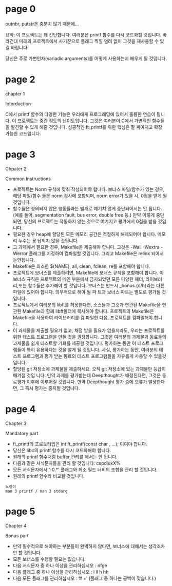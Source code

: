 # page 0

putnbr, putstr은 충분치 않기 때문에...



요약: 이 프로젝트는 꽤 간단합니다. 여러분은 printf 함수를 다시 코드화할 것입니다. 바라건대 미래의 프로젝트에서 사기꾼으로 플래그 찍힐 염려 없이 그것을 재사용할 수 있길 바랍니다.

당신은 주로 가변인자(variadic arguments)를 어떻게 사용하는지 배우게 될 것입니다.

# page 2

chapter 1

Intorduction



C에서 printf 함수의 다양한 기능은 우리에게 프로그래밍에 있어서 훌륭한 연습이 됩니다. 이 프로젝트는 중간 정도의 난이도입니다. 그것은 여러분이 C에서 가변적인 함수들을 발견할 수 있게 해줄 것입니다. 성공적인 ft_printf를 위한 핵심은 잘 짜여지고 확장 가능한 코드입니다.

# page 3

Chpater 2

Common Instructions



* 프로젝트는 Norm 규칙에 맞춰 작성되어야 합니다. 보너스 파일/함수가 있는 경우,해당 파일/함수
  들은 norm 검사에 포함되며, norm error가 있을 시, 0점을 받게 될것입니다.
* 함수들은 정의되지 않은 행동들과는 별개로 예기치 않게 중단되어서는 안 됩니다.(예를 들어,
  segmentation fault, bus error, double free 등.) 만약 이렇게 중단되면, 당신의 프로젝트는 작동하지 않는 것으로 여겨지고 평가에서 0점을 받을 것입니다.
* 필요한 경우 heap에 할당된 모든 메모리 공간은 적절하게 해제되어야 합니다. 메모리 누수는 용
  납되지 않을 것입니다.
* 그 과제에서 필요한 경우, Makefile을 제출해야 합니다. 그것은 -Wall -Wextra -Werror 플래그를
  지정하여 컴파일할 것입니다. 그리고 Makefile은 relink 되어서는안됩니다.
* Makefile은 최소한 $(NAME), all, clean, fclean, re를 포함해야 합니다.
* 프로젝트에 보너스를 제출하려면, Makefile에 보너스 규칙을 포함해야 합니다. 이보너스 규칙은
  프로젝트의 메인 부분에서 금지되었던 모든 다양한 헤더, 라이브러리,또는 함수들은 추가해야 할
  것입니다. 보너스는 반드시 _bonus.{c/h}라는 다른 파일에 있어야 합니다. 의무적으로 해야 될 파
  트과 보너스 파트는 별도로 평가될 것입니다.
* 프로젝트에서 여러분의 libft를 허용한다면, 소스들과 그것과 연관된 Makefile을 연관된 Makefile과
  함께 libft폴더에 복사해야 합니다. 프로젝트의 Makefile은 Makefile을 사용하여 라이브러리를 컴
  파일한 다음, 프로젝트를 컴파일해야 합니다.
* 이 과제물을 제출할 필요가 없고, 채점 받을 필요가 없을지라도, 우리는 프로젝트를 위한 테스트 프로그램을 만들 것을 권장합니다. 그것은 여러분의 과제물과 동료들의 과제물을 쉽게 테스트할 기회를 제공할 것입니다. 평가하는 동안 이 테스트 프로그램들이 특히 유용하다는 것을 알게 될 것입니다. 사실, 평가하는 동안, 여러분의 테스트 프로그램과 평가 받는 동료의 테스트 프로그램들을 자유롭게 사용할 수 있을것입니다.
* 할당된 git 저장소에 과제물을 제출하세요. 오직 git 저장소에 있는 과제물만 등급이매겨질 것입
  니다. 만약 과제를 평가받는데 Deepthought가 배정된다면, 그것은 동료평가 이후에 이루어질 것입니다. 만약 Deepthought 평가 중에 오류가 발생한다면, 그 즉시 평가는 중지될 것입니다.

# page 4

Chapter 3

Mandatory part



* ft_printf의 프로토타입은 int ft_printf(const char , …); 이여야 합니다.
* 당신은 libc의 printf 함수를 다시 코드화해야 합니다.
* 원래의 printf 함수처럼 buffer 관리를 해서는 안 됩니다.
* 다음과 같은 서식문자들을 관리 할 것입니다: cspdiuxX%
* 모든 서식문자에서 ‘-0.\*’ 플래그와 최소 필드 너비의 조합을 관리 할 것입니다.
* 원래의 printf 함수와 비교될 것입니다.

```
노랭이
man 3 printf / man 3 stdarg
```

# page 5

Chapter 4

Bonus part



* 만약 필수적으로 해야하는 부분들이 완벽하지 않다면, 보너스에 대해서는 생각조차 안 할 것입니다.
* 모든 보너스를 수행할 필요는 없습니다.
* 다음 서식문자 중 하나 이상을 관리하십시오 : nfge
* 다음 플래그 중 하나 이상을 관리하십시오 : l ll h hh
* 다음 모든 플래그를 관리하십시오 : ’# +’ (플래그 중 하나는 공백이 맞습니다.)
